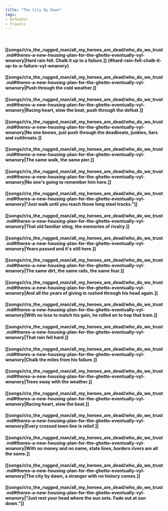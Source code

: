 ```yaml
---
title: "The City By Dawn"
tags:
- Defeater
- Travels
---
```

&nbsp;
#### [[songs/r/ra_the_rugged_man/all_my_heroes_are_dead/who_do_we_trust.md#theres-a-new-housing-plan-for-the-ghetto-eventually-vyl-wnanory|Hard rain fell. Chalk it up to a failure.]] {#hard-rain-fell-chalk-it-up-to-a-failure-vyl-wnanory}
#### [[songs/r/ra_the_rugged_man/all_my_heroes_are_dead/who_do_we_trust.md#theres-a-new-housing-plan-for-the-ghetto-eventually-vyl-wnanory|Push through the cold weather.]]
#### [[songs/r/ra_the_rugged_man/all_my_heroes_are_dead/who_do_we_trust.md#theres-a-new-housing-plan-for-the-ghetto-eventually-vyl-wnanory|Racing heart, slow the beat, push through the defeat.]]
#### [[songs/r/ra_the_rugged_man/all_my_heroes_are_dead/who_do_we_trust.md#theres-a-new-housing-plan-for-the-ghetto-eventually-vyl-wnanory|No one knows, just push through the deadbeats, junkies, liars and cutthroats.]]
#### [[songs/r/ra_the_rugged_man/all_my_heroes_are_dead/who_do_we_trust.md#theres-a-new-housing-plan-for-the-ghetto-eventually-vyl-wnanory|The same walk, the same pier.]]
#### [[songs/r/ra_the_rugged_man/all_my_heroes_are_dead/who_do_we_trust.md#theres-a-new-housing-plan-for-the-ghetto-eventually-vyl-wnanory|No one's going to remember him here.]]
#### [[songs/r/ra_the_rugged_man/all_my_heroes_are_dead/who_do_we_trust.md#theres-a-new-housing-plan-for-the-ghetto-eventually-vyl-wnanory|"Just walk until you reach those long steel tracks."]]
#### [[songs/r/ra_the_rugged_man/all_my_heroes_are_dead/who_do_we_trust.md#theres-a-new-housing-plan-for-the-ghetto-eventually-vyl-wnanory|That old familiar sting, the memories of rivalry.]]
#### [[songs/r/ra_the_rugged_man/all_my_heroes_are_dead/who_do_we_trust.md#theres-a-new-housing-plan-for-the-ghetto-eventually-vyl-wnanory|Years passed and it's still here.]]
#### [[songs/r/ra_the_rugged_man/all_my_heroes_are_dead/who_do_we_trust.md#theres-a-new-housing-plan-for-the-ghetto-eventually-vyl-wnanory|The same dirt, the same rails, the same fear.]]
#### [[songs/r/ra_the_rugged_man/all_my_heroes_are_dead/who_do_we_trust.md#theres-a-new-housing-plan-for-the-ghetto-eventually-vyl-wnanory|And all the years of giving in rushed through his head again.]]
#### [[songs/r/ra_the_rugged_man/all_my_heroes_are_dead/who_do_we_trust.md#theres-a-new-housing-plan-for-the-ghetto-eventually-vyl-wnanory|With no loss to match his gain, he rolled on to hop that train.]]
#### [[songs/r/ra_the_rugged_man/all_my_heroes_are_dead/who_do_we_trust.md#theres-a-new-housing-plan-for-the-ghetto-eventually-vyl-wnanory|That rain fell hard.]]
#### [[songs/r/ra_the_rugged_man/all_my_heroes_are_dead/who_do_we_trust.md#theres-a-new-housing-plan-for-the-ghetto-eventually-vyl-wnanory|Chalk the miles from his failure.]]
#### [[songs/r/ra_the_rugged_man/all_my_heroes_are_dead/who_do_we_trust.md#theres-a-new-housing-plan-for-the-ghetto-eventually-vyl-wnanory|Trees sway with the weather.]]
#### [[songs/r/ra_the_rugged_man/all_my_heroes_are_dead/who_do_we_trust.md#theres-a-new-housing-plan-for-the-ghetto-eventually-vyl-wnanory|Racing heart, slow the beat.]]
#### [[songs/r/ra_the_rugged_man/all_my_heroes_are_dead/who_do_we_trust.md#theres-a-new-housing-plan-for-the-ghetto-eventually-vyl-wnanory|Every crossed town line is relief.]]
#### [[songs/r/ra_the_rugged_man/all_my_heroes_are_dead/who_do_we_trust.md#theres-a-new-housing-plan-for-the-ghetto-eventually-vyl-wnanory|With no money and no name, state lines, borders rivers are all the same.]]
#### [[songs/r/ra_the_rugged_man/all_my_heroes_are_dead/who_do_we_trust.md#theres-a-new-housing-plan-for-the-ghetto-eventually-vyl-wnanory|The city by dawn, a stranger with no history comes.]]
#### [[songs/r/ra_the_rugged_man/all_my_heroes_are_dead/who_do_we_trust.md#theres-a-new-housing-plan-for-the-ghetto-eventually-vyl-wnanory|"Just rest your head where the sun sets. Fade out at sun down."]]
